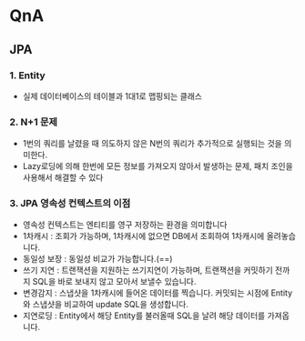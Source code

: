 # QnA

## JPA

### 1. Entity

- 실제 데이터베이스의 테이블과 1대1로 맵핑되는 클래스

### 2. N+1 문제

- 1번의 쿼리를 날렸을 때 의도하지 않은 N번의 쿼리가 추가적으로 실행되는 것을 의미한다.
- Lazy로딩에 의해 한번에 모든 정보를 가져오지 않아서 발생하는 문제, 패치 조인을 사용해서 해결할 수 있다

### 3. JPA 영속성 컨텍스트의 이점

- 영속성 컨텍스트는 엔티티를 영구 저장하는 환경을 의미합니다
- 1차캐시 : 조회가 가능하며, 1차캐시에 없으면 DB에서 조회하여 1차캐시에 올려놓습니다.
- 동일성 보장 : 동일성 비교가 가능합니다.(==)
- 쓰기 지연 : 트랜잭션을 지원하는 쓰기지연이 가능하며, 트랜잭션을 커밋하기 전까지 SQL을 바로 보내지 않고 모아서 보낼수 있습니다.
- 변경감지 : 스냅샷을 1차캐시에 들어온 데이터를 찍습니다. 커밋되는 시점에 Entity와 스냅샷을 비교하여 update SQL을 생성합니다.
- 지연로딩 : Entity에서 해당 Entity를 불러올때 SQL을 날려 해당 데이터를 가져옵니다.
